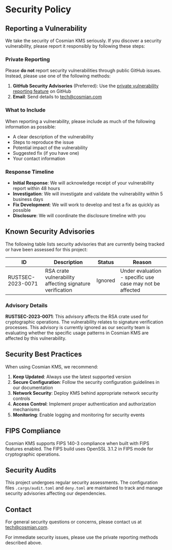 # Security Policy

## Reporting a Vulnerability

We take the security of Cosmian KMS seriously. If you discover a security vulnerability, please report it responsibly by following these steps:

### Private Reporting

Please **do not** report security vulnerabilities through public GitHub issues. Instead, please use one of the following methods:

1. **GitHub Security Advisories** (Preferred): Use the [private vulnerability reporting feature](https://github.com/Cosmian/kms/security/advisories/new) on GitHub
2. **Email**: Send details to [tech@cosmian.com](mailto:tech@cosmian.com)

### What to Include

When reporting a vulnerability, please include as much of the following information as possible:

- A clear description of the vulnerability
- Steps to reproduce the issue
- Potential impact of the vulnerability
- Suggested fix (if you have one)
- Your contact information

### Response Timeline

- **Initial Response**: We will acknowledge receipt of your vulnerability report within 48 hours
- **Investigation**: We will investigate and validate the vulnerability within 5 business days
- **Fix Development**: We will work to develop and test a fix as quickly as possible
- **Disclosure**: We will coordinate the disclosure timeline with you

## Known Security Advisories

The following table lists security advisories that are currently being tracked or have been assessed for this project:

| ID                | Description                                              | Status  | Reason                                                   |
| ----------------- | -------------------------------------------------------- | ------- | -------------------------------------------------------- |
| RUSTSEC-2023-0071 | RSA crate vulnerability affecting signature verification | Ignored | Under evaluation - specific use case may not be affected |

### Advisory Details

**RUSTSEC-2023-0071**: This advisory affects the RSA crate used for cryptographic operations. The vulnerability relates to signature verification processes. This advisory is currently ignored as our security team is evaluating whether the specific usage patterns in Cosmian KMS are affected by this vulnerability.

## Security Best Practices

When using Cosmian KMS, we recommend:

1. **Keep Updated**: Always use the latest supported version
2. **Secure Configuration**: Follow the security configuration guidelines in our documentation
3. **Network Security**: Deploy KMS behind appropriate network security controls
4. **Access Control**: Implement proper authentication and authorization mechanisms
5. **Monitoring**: Enable logging and monitoring for security events

## FIPS Compliance

Cosmian KMS supports FIPS 140-3 compliance when built with FIPS features enabled. The FIPS build uses OpenSSL 3.1.2 in FIPS mode for cryptographic operations.

## Security Audits

This project undergoes regular security assessments. The configuration files `.cargo/audit.toml` and `deny.toml` are maintained to track and manage security advisories affecting our dependencies.

## Contact

For general security questions or concerns, please contact us at [tech@cosmian.com](mailto:tech@cosmian.com).

For immediate security issues, please use the private reporting methods described above.
